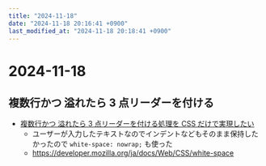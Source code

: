 ```yaml
---
title: "2024-11-18"
date: "2024-11-18 20:16:41 +0900"
last_modified_at: "2024-11-18 20:18:41 +0900"
---
```


# 2024-11-18
## 複数行かつ 溢れたら 3 点リーダーを付ける
- [複数行かつ 溢れたら 3 点リーダーを付ける処理を CSS だけで実現したい](https://zenn.dev/bicstone/articles/webkit-line-clamp)
  - ユーザーが入力したテキストなのでインデントなどもそのまま保持したかったので `white-space: nowrap;` も使った
  - https://developer.mozilla.org/ja/docs/Web/CSS/white-space

